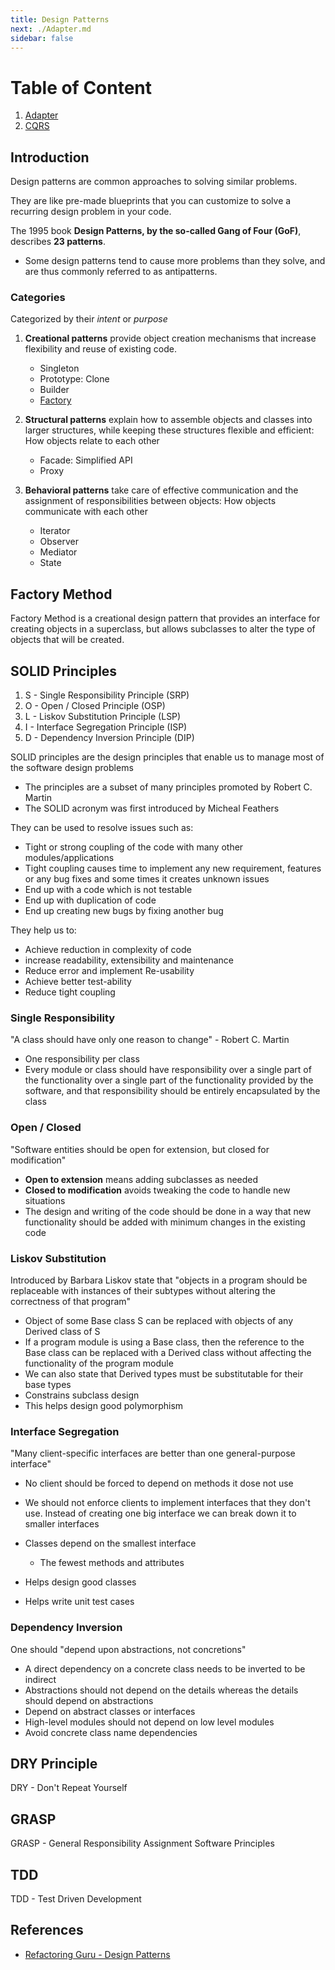 ```yaml
---
title: Design Patterns
next: ./Adapter.md
sidebar: false
---
```


# Table of Content

1. [Adapter](./Adapter.md)
2. [CQRS](./CQRS.md)

## Introduction

Design patterns are common approaches to solving similar problems.

They are like pre-made blueprints that you can customize to solve a recurring design problem in your code.

The 1995 book **Design Patterns, by the so-called Gang of Four (GoF)**, describes **23 patterns**.

- Some design patterns tend to cause more problems than they solve, and are thus commonly referred to as antipatterns.

### Categories

Categorized by their _intent_ or _purpose_

1. **Creational patterns** provide object creation mechanisms that increase flexibility and reuse of existing code.

   - Singleton
   - Prototype: Clone
   - Builder
   - [Factory](#factory-mehtod)

2. **Structural patterns** explain how to assemble objects and classes into larger structures, while keeping these structures flexible and efficient: How objects relate to each other

   - Facade: Simplified API
   - Proxy

3. **Behavioral patterns** take care of effective communication and the assignment of responsibilities between objects: How objects communicate with each other

   - Iterator
   - Observer
   - Mediator
   - State

## Factory Method

Factory Method is a creational design pattern that provides an interface for creating objects in a superclass, but allows subclasses to alter the type of objects that will be created.

## SOLID Principles

1. S - Single Responsibility Principle (SRP)
2. O - Open / Closed Principle (OSP)
3. L - Liskov Substitution Principle (LSP)
4. I - Interface Segregation Principle (ISP)
5. D - Dependency Inversion Principle (DIP)

SOLID principles are the design principles that enable us to manage most of the software design problems

- The principles are a subset of many principles promoted by Robert C. Martin
- The SOLID acronym was first introduced by Micheal Feathers

They can be used to resolve issues such as:

- Tight or strong coupling of the code with many other modules/applications
- Tight coupling causes time to implement any new requirement, features or any bug fixes and some times it creates unknown issues
- End up with a code which is not testable
- End up with duplication of code
- End up creating new bugs by fixing another bug

They help us to:

- Achieve reduction in complexity of code
- increase readability, extensibility and maintenance
- Reduce error and implement Re-usability
- Achieve better test-ability
- Reduce tight coupling

### Single Responsibility

"A class should have only one reason to change" - Robert C. Martin

- One responsibility per class
- Every module or class should have responsibility over a single part of the functionality over a single part of the functionality provided by the software, and that responsibility should be entirely encapsulated by the class

### Open / Closed

"Software entities should be open for extension, but closed for modification"

- **Open to extension** means adding subclasses as needed
- **Closed to modification** avoids tweaking the code to handle new situations
- The design and writing of the code should be done in a way that new functionality should be added with minimum changes in the existing code

### Liskov Substitution

Introduced by Barbara Liskov state that "objects in a program should be replaceable with instances of their subtypes without altering the correctness of that program"

- Object of some Base class S can be replaced with objects of any Derived class of S
- If a program module is using a Base class, then the reference to the Base class can be replaced with a Derived class without affecting the functionality of the program module
- We can also state that Derived types must be substitutable for their base types
- Constrains subclass design
- This helps design good polymorphism

### Interface Segregation

"Many client-specific interfaces are better than one general-purpose interface"

- No client should be forced to depend on methods it dose not use
- We should not enforce clients to implement interfaces that they don't use. Instead of creating one big interface we can break down it to smaller interfaces
- Classes depend on the smallest interface

  - The fewest methods and attributes

- Helps design good classes
- Helps write unit test cases

### Dependency Inversion

One should "depend upon abstractions, not concretions"

- A direct dependency on a concrete class needs to be inverted to be indirect
- Abstractions should not depend on the details whereas the details should depend on abstractions
- Depend on abstract classes or interfaces
- High-level modules should not depend on low level modules
- Avoid concrete class name dependencies

## DRY Principle

DRY - Don't Repeat Yourself

## GRASP

GRASP - General Responsibility Assignment Software Principles

## TDD

TDD - Test Driven Development

## References

- [Refactoring Guru - Design Patterns](https://refactoring.guru/design-patterns)
